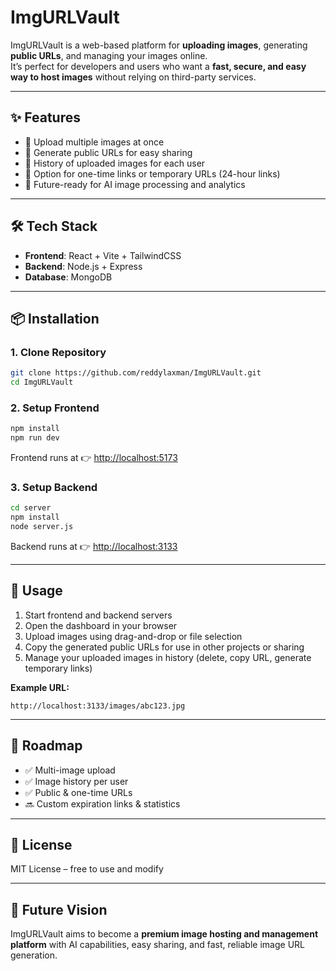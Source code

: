 # ImgURLVault

ImgURLVault is a web-based platform for **uploading images**, generating **public URLs**, and managing your images online.  
It’s perfect for developers and users who want a **fast, secure, and easy way to host images** without relying on third-party services.

---

## ✨ Features

- 🔹 Upload multiple images at once
- 🔹 Generate public URLs for easy sharing
- 🔹 History of uploaded images for each user
- 🔹 Option for one-time links or temporary URLs (24-hour links)
- 🔹 Future-ready for AI image processing and analytics

---

## 🛠️ Tech Stack

- **Frontend**: React + Vite + TailwindCSS
- **Backend**: Node.js + Express
- **Database**: MongoDB

---

## 📦 Installation

### 1. Clone Repository

```bash
git clone https://github.com/reddylaxman/ImgURLVault.git
cd ImgURLVault
```

### 2. Setup Frontend

```bash
npm install
npm run dev
```

Frontend runs at 👉 [http://localhost:5173](http://localhost:5173)

### 3. Setup Backend

```bash
cd server
npm install
node server.js
```

Backend runs at 👉 [http://localhost:3133](http://localhost:3133)

---

## 📌 Usage

1. Start frontend and backend servers
2. Open the dashboard in your browser
3. Upload images using drag-and-drop or file selection
4. Copy the generated public URLs for use in other projects or sharing
5. Manage your uploaded images in history (delete, copy URL, generate temporary links)

**Example URL:**

```
http://localhost:3133/images/abc123.jpg
```

---

## 🧩 Roadmap

- ✅ Multi-image upload
- ✅ Image history per user
- ✅ Public & one-time URLs
- 🔜 Custom expiration links & statistics

---

## 📄 License

MIT License – free to use and modify

---

## 🚀 Future Vision

ImgURLVault aims to become a **premium image hosting and management platform** with AI capabilities, easy sharing, and fast, reliable image URL generation.
